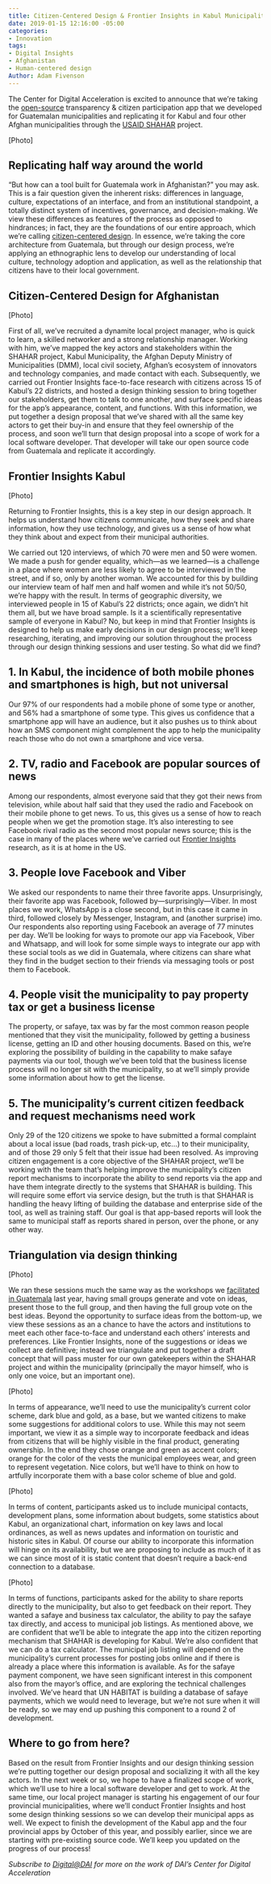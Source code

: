 ```yaml
---
title: Citizen-Centered Design & Frontier Insights in Kabul Municipality
date: 2019-01-15 12:16:00 -05:00
categories:
- Innovation
tags:
- Digital Insights
- Afghanistan
- Human-centered design
Author: Adam Fivenson
---
```


The Center for Digital Acceleration is excited to announce that we’re taking the [open-source](https://github.com/munis-transparencia-gobierno-abierto/municipalidad-de-chiantla) transparency & citizen participation app that we developed for Guatemalan municipalities and replicating it for Kabul and four other Afghan municipalities through the [USAID SHAHAR](https://www.dai.com/our-work/projects/afghanistan-strong-hubs-afghan-hope-and-resilience-shahar) project. 

[Photo]

<!--more-->

## Replicating half way around the world
“But how can a tool built for Guatemala work in Afghanistan?” you may ask. This is a fair question given the inherent risks: differences in language, culture, expectations of an interface, and from an institutional standpoint, a totally distinct system of incentives, governance, and decision-making. We view these differences as features of the process as opposed to hindrances; in fact, they are the foundations of our entire approach, which we’re calling [citizen-centered design](https://dai-global-digital.com/citizen-centered-design-guatemala.html). In essence, we’re taking the core architecture from Guatemala, but through our design process, we’re applying an ethnographic lens to develop our understanding of local culture, technology adoption and application, as well as the relationship that citizens have to their local government. 

## Citizen-Centered Design for Afghanistan

[Photo]

First of all, we’ve recruited a dynamite local project manager, who is quick to learn, a skilled networker and a strong relationship manager. Working with him, we’ve mapped the key actors and stakeholders within the SHAHAR project, Kabul Municipality, the Afghan Deputy Ministry of Municipalities (DMM), local civil society, Afghan’s ecosystem of innovators and technology companies, and made contact with each. Subsequently, we carried out Frontier Insights face-to-face research with citizens across 15 of Kabul’s 22 districts, and hosted a design thinking session to bring together our stakeholders, get them to talk to one another, and surface specific ideas for the app’s appearance, content, and functions. With this information, we put together a design proposal that we’ve shared with all the same key actors to get their buy-in and ensure that they feel ownership of the process, and soon we’ll turn that design proposal into a scope of work for a local software developer. That developer will take our open source code from Guatemala and replicate it accordingly. 

## Frontier Insights Kabul

[Photo]

Returning to Frontier Insights, this is a key step in our design approach. It helps us understand how citizens communicate, how they seek and share information, how they use technology, and gives us a sense of how what they think about and expect from their municipal authorities. 

We carried out 120 interviews, of which 70 were men and 50 were women. We made a push for gender equality, which—as we learned—is a challenge in a place where women are less likely to agree to be interviewed in the street, and if so, only by another woman. We accounted for this by building our interview team of half men and half women and while it’s not 50/50, we’re happy with the result. In terms of geographic diversity, we interviewed people in 15 of Kabul’s 22 districts; once again, we didn’t hit them all, but we have broad sample. Is it a scientifically representative sample of everyone in Kabul? No, but keep in mind that Frontier Insights is designed to help us make early decisions in our design process; we’ll keep researching, iterating, and improving our solution throughout the process through our design thinking sessions and user testing. So what did we find? 

## 1. In Kabul, the incidence of both mobile phones and smartphones is high, but not universal

Our 97% of our respondents had a mobile phone of some type or another, and 56% had a smartphone of some type. This gives us confidence that a smartphone app will have an audience, but it also pushes us to think about how an SMS component might complement the app to help the municipality reach those who do not own a smartphone and vice versa. 

<script id="infogram_0_fae6008e-c755-441b-b585-5448aa56028d" title="Type of phone w/ gender" src="https://e.infogram.com/js/dist/embed.js?9RJ" type="text/javascript"></script>

## 2. TV, radio and Facebook are popular sources of news

Among our respondents, almost everyone said that they got their news from television, while about half said that they used the radio and Facebook on their mobile phone to get news. To us, this gives us a sense of how to reach people when we get the promotion stage. It’s also interesting to see Facebook rival radio as the second most popular news source; this is the case in many of the places where we’ve carried out [Frontier Insights](https://dai-global-digital.com/tags/?tag=digital-insights) research, as it is at home in the US. 

<script id="infogram_0_b47d1f5a-a7bd-4386-ae80-9451a9c32a9c" title="How do you get news?" src="https://e.infogram.com/js/dist/embed.js?bCA" type="text/javascript"></script>

## 3. People love Facebook and Viber

We asked our respondents to name their three favorite apps. Unsurprisingly, their favorite app was Facebook, followed by—surprisingly—Viber. In most places we work, WhatsApp is a close second, but in this case it came in third, followed closely by Messenger, Instagram, and (another surprise) imo. Our respondents also reporting using Facebook an average of 77 minutes per day. We’ll be looking for ways to promote our app via Facebook, Viber and Whatsapp, and will look for some simple ways to integrate our app with these social tools as we did in Guatemala, where citizens can share what they find in the budget section to their friends via messaging tools or post them to Facebook. 

<script id="infogram_0_a8bf5dba-7f0d-4eb7-9a97-bc6ce9c7a595" title="Favorite apps" src="https://e.infogram.com/js/dist/embed.js?kc0" type="text/javascript"></script>

## 4. People visit the municipality to pay property tax or get a business license

The property, or safaye, tax was by far the most common reason people mentioned that they visit the municipality, followed by getting a business license, getting an ID and other housing documents. Based on this, we’re exploring the possibility of building in the capability to make safaye payments via our tool, though we’ve been told that the business license process will no longer sit with the municipality, so at we’ll simply provide some information about how to get the license.  

<script id="infogram_0_f9fcda60-4f34-47a0-8d03-da60d2b21d0a" title="Why visit municipality?" src="https://e.infogram.com/js/dist/embed.js?Tw8" type="text/javascript"></script>

## 5. The municipality’s current citizen feedback and request mechanisms need work

Only 29 of the 120 citizens we spoke to have submitted a formal complaint about a local issue (bad roads, trash pick-up, etc…) to their municipality, and of those 29 only 5 felt that their issue had been resolved. As improving citizen engagement is a core objective of the SHAHAR project, we’ll be working with the team that’s helping improve the municipality’s citizen report mechanisms to incorporate the ability to send reports via the app and have them integrate directly to the systems that SHAHAR is building. This will require some effort via service design, but the truth is that SHAHAR is handling the heavy lifting of building the database and enterprise side of the tool, as well as training staff. Our goal is that app-based reports will look the same to municipal staff as reports shared in person, over the phone, or any other way. 

<script id="infogram_0_76f0a6dc-10f1-4907-b074-54d3947c65a4" title="Complaint" src="https://e.infogram.com/js/dist/embed.js?K7J" type="text/javascript"></script>

## Triangulation via design thinking 

[Photo]

We ran these sessions much the same way as the workshops we [facilitated in Guatemala](https://dai-global-digital.com/forking-with-design-thinking-in-guatemala.html) last year, having small groups generate and vote on ideas, present those to the full group, and then having the full group vote on the best ideas. Beyond the opportunity to surface ideas from the bottom-up, we view these sessions as an a chance to have the actors and institutions to meet each other face-to-face and understand each others’ interests and preferences. Like Frontier Insights, none of the suggestions or ideas we collect are definitive; instead we triangulate and put together a draft concept that will pass muster for our own gatekeepers within the SHAHAR project and within the municipality (principally the mayor himself, who is only one voice, but an important one).

[Photo]

In terms of appearance, we’ll need to use the municipality’s current color scheme, dark blue and gold, as a base, but we wanted citizens to make some suggestions for additional colors to use. While this may not seem important, we view it as a simple way to incorporate feedback and ideas from citizens that will be highly visible in the final product, generating ownership. In the end they chose orange and green as accent colors; orange for the color of the vests the municipal employees wear, and green to represent vegetation. Nice colors, but we’ll have to think on how to artfully incorporate them with a base color scheme of blue and gold. 

[Photo]

In terms of content, participants asked us to include municipal contacts, development plans, some information about budgets, some statistics about Kabul, an organizational chart, information on key laws and local ordinances, as well as news updates and information on touristic and historic sites in Kabul. Of course our ability to incorporate this information will hinge on its availability, but we are proposing to include as much of it as we can since most of it is static content that doesn’t require a back-end connection to a database. 

[Photo]

In terms of functions, participants asked for the ability to share reports directly to the municipality, but also to get feedback on their report. They wanted a safaye and business tax calculator, the ability to pay the safaye tax directly, and access to municipal job listings. As mentioned above, we are confident that we’ll be able to integrate the app into the citizen reporting mechanism that SHAHAR is developing for Kabul. We’re also confident that we can do a tax calculator. The municipal job listing will depend on the municipality’s current processes for posting jobs online and if there is already a place where this information is available. As for the safaye payment component, we have seen significant interest in this component also from the mayor’s office, and are exploring the technical challenges involved.  We’ve heard that UN HABITAT is building a database of safaye payments, which we would need to leverage, but we’re not sure when it will be ready, so we may end up pushing this component to a round 2 of development.

## Where to go from here?

Based on the result from Frontier Insights and our design thinking session we’re putting together our design proposal and socializing it with all the key actors. In the next week or so, we hope to have a finalized scope of work, which we’ll use to hire a local software developer and get to work. At the same time, our local project manager is starting his engagement of our four provincial municipalities, where we’ll conduct Frontier Insights and host some design thinking sessions so we can develop their municipal apps as well. We expect to finish the development of the Kabul app and the four provincial apps by October of this year, and possibly earlier, since we are starting with pre-existing source code. We’ll keep you updated on the progress of our process!

*Subscribe to [Digital@DAI](https://dai.us19.list-manage.com/subscribe?u=9cb0638e1f8d7224ba7058efa&id=67e58edf98) for more on the work of DAI’s Center for Digital Acceleration*
